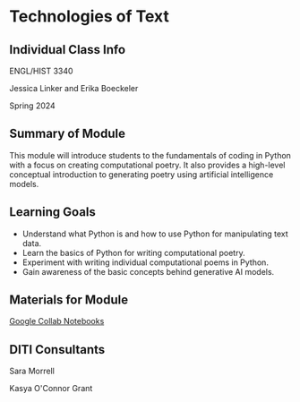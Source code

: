 # Technologies of Text



## Individual Class Info
ENGL/HIST 3340

Jessica Linker and Erika Boeckeler 

Spring 2024


## Summary of Module
This module will introduce students to the fundamentals of coding in Python with a focus on creating computational poetry. It also provides a high-level conceptual introduction to generating poetry using artificial intelligence models. 


## Learning Goals
- Understand what Python is and how to use Python for manipulating text data.
- Learn the basics of Python for writing computational poetry. 
- Experiment with writing individual computational poems in Python.
- Gain awareness of the basic concepts behind generative AI models. 


## Materials for Module
[Google Collab Notebooks](https://github.com/NULabNortheastern/digitalassignmentshowcase/blob/master/handouts/text-analysis/Handout-Corpus_Building.pdf)

## DITI Consultants
Sara Morrell

Kasya O'Connor Grant
